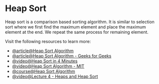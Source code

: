 # Heap Sort

Heap sort is a comparison based sorting algorithm. It is similar to selection sort where we first find the maximum element and place the maximum element at the end. We repeat the same process for remaining element.

Visit the following resources to learn more:

- [@article@Heap Sort Algorithm](https://www.programiz.com/dsa/heap-sort)
- [@article@Heap Sort Algorithm - Geeks for Geeks](https://www.geeksforgeeks.org/heap-sort/)
- [@video@Heap Sort in 4 Minutes](https://www.youtube.com/watch?v=2DmK_H7IdTo)
- [@video@Heap Sort Algorithm - MIT](https://www.youtube.com/watch?v=odNJmw5TOEE&list=PLFDnELG9dpVxQCxuD-9BSy2E7BWY3t5Sm&t=3291s)
- [@course@Heap Sort Algorithm](https://www.coursera.org/lecture/data-structures/heap-sort-hSzMO)
- [@video@Lecture 4 - Heaps and Heap Sort](https://www.youtube.com/watch?v=B7hVxCmfPtM&list=PLUl4u3cNGP61Oq3tWYp6V_F-5jb5L2iHb&index=5)

